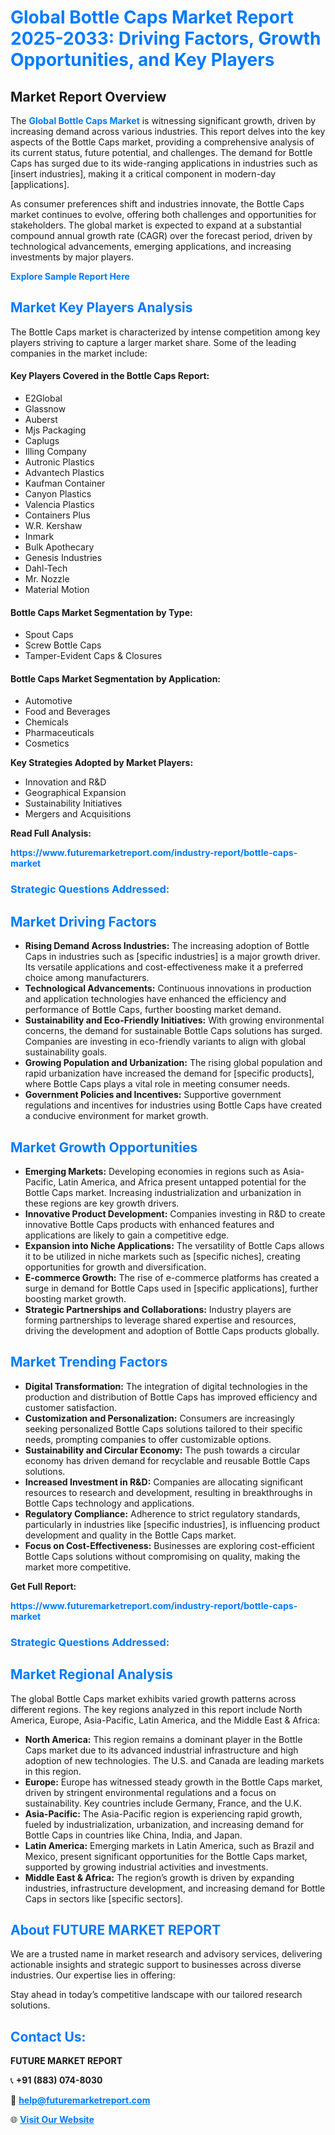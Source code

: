 <h1 style="color: #007BFF;">Global Bottle Caps Market Report 2025-2033: Driving Factors, Growth Opportunities, and Key Players</h1>

<section id="overview">
<h2>Market Report Overview</h2>
<p>The <a href="https://www.futuremarketreport.com/industry-report/bottle-caps-market" style="color: #007BFF; text-decoration: none;"><strong>Global Bottle Caps Market</strong></a> is witnessing significant growth, driven by increasing demand across various industries. This report delves into the key aspects of the Bottle Caps market, providing a comprehensive analysis of its current status, future potential, and challenges. The demand for Bottle Caps has surged due to its wide-ranging applications in industries such as [insert industries], making it a critical component in modern-day [applications].</p>
<p>As consumer preferences shift and industries innovate, the Bottle Caps market continues to evolve, offering both challenges and opportunities for stakeholders. The global market is expected to expand at a substantial compound annual growth rate (CAGR) over the forecast period, driven by technological advancements, emerging applications, and increasing investments by major players.</p>
</section>

<section id="overview">
<p><a href="https://www.futuremarketreport.com/request-sample/reportId=31399" style="color: #007BFF; text-decoration: none;"><strong>Explore Sample Report Here</strong></a></p>
</section>

<section id="key-players">
<h2 style="color: #007BFF;">Market Key Players Analysis</h2>
<p>The Bottle Caps market is characterized by intense competition among key players striving to capture a larger market share. Some of the leading companies in the market include:</p>
<h4>Key Players Covered in the Bottle Caps Report:</h4>
<ul><li>E2Global</li><li>Glassnow</li><li>Auberst</li><li>Mjs Packaging</li><li>Caplugs</li><li>Illing Company</li><li>Autronic Plastics</li><li>Advantech Plastics</li><li>Kaufman Container</li><li>Canyon Plastics</li><li>Valencia Plastics</li><li>Containers Plus</li><li>W.R. Kershaw</li><li>Inmark</li><li>Bulk Apothecary</li><li>Genesis Industries</li><li>Dahl-Tech</li><li>Mr. Nozzle</li><li>Material Motion</li></ul>
<h4>Bottle Caps Market Segmentation by Type:</h4>
<ul><li>Spout Caps</li><li>Screw Bottle Caps</li><li>Tamper-Evident Caps &amp; Closures</li></ul>

<h4>Bottle Caps Market Segmentation by Application:</h4>
<ul><li>Automotive</li><li>Food and Beverages</li><li>Chemicals</li><li>Pharmaceuticals</li><li>Cosmetics</li></ul>
<p><strong>Key Strategies Adopted by Market Players:</strong></p>
<ul>
<li>Innovation and R&D</li>
<li>Geographical Expansion</li>
<li>Sustainability Initiatives</li>
<li>Mergers and Acquisitions</li>
</ul>
</section>

<section>
<p><strong>Read Full Analysis: </strong></p><a href="https://www.futuremarketreport.com/industry-report/bottle-caps-market" style="color: #007BFF; text-decoration: none;"><strong>https://www.futuremarketreport.com/industry-report/bottle-caps-market</strong></a>
<h3 style="color: #007BFF;">Strategic Questions Addressed:</h3>
</section>

<section id="driving-factors">
<h2 style="color: #007BFF;">Market Driving Factors</h2>
<ul>
<li><strong>Rising Demand Across Industries:</strong> The increasing adoption of Bottle Caps in industries such as [specific industries] is a major growth driver. Its versatile applications and cost-effectiveness make it a preferred choice among manufacturers.</li>
<li><strong>Technological Advancements:</strong> Continuous innovations in production and application technologies have enhanced the efficiency and performance of Bottle Caps, further boosting market demand.</li>
<li><strong>Sustainability and Eco-Friendly Initiatives:</strong> With growing environmental concerns, the demand for sustainable Bottle Caps solutions has surged. Companies are investing in eco-friendly variants to align with global sustainability goals.</li>
<li><strong>Growing Population and Urbanization:</strong> The rising global population and rapid urbanization have increased the demand for [specific products], where Bottle Caps plays a vital role in meeting consumer needs.</li>
<li><strong>Government Policies and Incentives:</strong> Supportive government regulations and incentives for industries using Bottle Caps have created a conducive environment for market growth.</li>
</ul>
</section>

<section id="growth-opportunities">
<h2 style="color: #007BFF;">Market Growth Opportunities</h2>
<ul>
<li><strong>Emerging Markets:</strong> Developing economies in regions such as Asia-Pacific, Latin America, and Africa present untapped potential for the Bottle Caps market. Increasing industrialization and urbanization in these regions are key growth drivers.</li>
<li><strong>Innovative Product Development:</strong> Companies investing in R&D to create innovative Bottle Caps products with enhanced features and applications are likely to gain a competitive edge.</li>
<li><strong>Expansion into Niche Applications:</strong> The versatility of Bottle Caps allows it to be utilized in niche markets such as [specific niches], creating opportunities for growth and diversification.</li>
<li><strong>E-commerce Growth:</strong> The rise of e-commerce platforms has created a surge in demand for Bottle Caps used in [specific applications], further boosting market growth.</li>
<li><strong>Strategic Partnerships and Collaborations:</strong> Industry players are forming partnerships to leverage shared expertise and resources, driving the development and adoption of Bottle Caps products globally.</li>
</ul>
</section>

<section id="trending-factors">
<h2 style="color: #007BFF;">Market Trending Factors</h2>
<ul>
<li><strong>Digital Transformation:</strong> The integration of digital technologies in the production and distribution of Bottle Caps has improved efficiency and customer satisfaction.</li>
<li><strong>Customization and Personalization:</strong> Consumers are increasingly seeking personalized Bottle Caps solutions tailored to their specific needs, prompting companies to offer customizable options.</li>
<li><strong>Sustainability and Circular Economy:</strong> The push towards a circular economy has driven demand for recyclable and reusable Bottle Caps solutions.</li>
<li><strong>Increased Investment in R&D:</strong> Companies are allocating significant resources to research and development, resulting in breakthroughs in Bottle Caps technology and applications.</li>
<li><strong>Regulatory Compliance:</strong> Adherence to strict regulatory standards, particularly in industries like [specific industries], is influencing product development and quality in the Bottle Caps market.</li>
<li><strong>Focus on Cost-Effectiveness:</strong> Businesses are exploring cost-efficient Bottle Caps solutions without compromising on quality, making the market more competitive.</li>
</ul>
</section>

<section>
<p><strong>Get Full Report: </strong></p><a href="https://www.futuremarketreport.com/industry-report/bottle-caps-market" style="color: #007BFF; text-decoration: none;"><strong>https://www.futuremarketreport.com/industry-report/bottle-caps-market</strong></a>
<h3 style="color: #007BFF;">Strategic Questions Addressed:</h3>
</section>


<section id="regional-analysis">
<h2 style="color: #007BFF;">Market Regional Analysis</h2>
<p>The global Bottle Caps market exhibits varied growth patterns across different regions. The key regions analyzed in this report include North America, Europe, Asia-Pacific, Latin America, and the Middle East & Africa:</p>
<ul>
<li><strong>North America:</strong> This region remains a dominant player in the Bottle Caps market due to its advanced industrial infrastructure and high adoption of new technologies. The U.S. and Canada are leading markets in this region.</li>
<li><strong>Europe:</strong> Europe has witnessed steady growth in the Bottle Caps market, driven by stringent environmental regulations and a focus on sustainability. Key countries include Germany, France, and the U.K.</li>
<li><strong>Asia-Pacific:</strong> The Asia-Pacific region is experiencing rapid growth, fueled by industrialization, urbanization, and increasing demand for Bottle Caps in countries like China, India, and Japan.</li>
<li><strong>Latin America:</strong> Emerging markets in Latin America, such as Brazil and Mexico, present significant opportunities for the Bottle Caps market, supported by growing industrial activities and investments.</li>
<li><strong>Middle East & Africa:</strong> The region’s growth is driven by expanding industries, infrastructure development, and increasing demand for Bottle Caps in sectors like [specific sectors].</li>
</ul>
</section>

<footer>
<h2 style="color: #007BFF;">About FUTURE MARKET REPORT</h2>
<p>We are a trusted name in market research and advisory services, delivering actionable insights and strategic support to businesses across diverse industries. Our expertise lies in offering:</p>

<p>Stay ahead in today’s competitive landscape with our tailored research solutions.</p>

<h2 style="color: #007BFF;">Contact Us:</h2>
<p><strong>FUTURE MARKET REPORT</strong></p>
<p>📞 <strong>+91 (883) 074-8030</strong></p>
<p>📧 <strong><a href="mailto:help@futuremarketreport.com" style="color: #007BFF;">help@futuremarketreport.com</a></strong></p>
<p>🌐 <strong><a href="https://www.futuremarketreport.com/" style="color: #007BFF;">Visit Our Website</a></strong></p>
</footer>